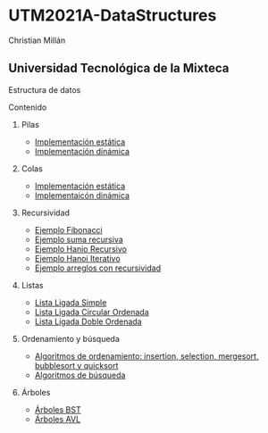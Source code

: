 # UTM2021A-DataStructures

Christian Millán

## Universidad Tecnológica de la Mixteca

Estructura de datos

Contenido

1. Pilas
   - [Implementación estática](https://github.com/christiane-millan/UTM2021A-DataStructures/tree/main/Lecture01-Stacks/stack_static)
   - [Implementación dinámica](https://github.com/christiane-millan/UTM2021A-DataStructures/tree/main/Lecture01-Stacks/stack_dinamic)

2. Colas
   - [Implementación estática](https://github.com/christiane-millan/UTM2021A-DataStructures/tree/main/Lecture02-Queue/static_queue)
   - [Implementaicón dinámica](https://github.com/christiane-millan/UTM2021A-DataStructures/tree/main/Lecture02-Queue/dinamic_queue)
  
3. Recursividad
   - [Ejemplo Fibonacci](https://github.com/christiane-millan/UTM2021A-DataStructures/tree/main/Lecture03-Recursive/fibonacci)
   - [Ejemplo suma recursiva](https://github.com/christiane-millan/UTM2021A-DataStructures/tree/main/Lecture03-Recursive/sum)
   - [Ejemplo Hanio Recursivo](https://github.com/christiane-millan/UTM2021A-DataStructures/tree/main/Lecture03-Recursive/Hanoi)
   - [Ejemplo Hanoi Iterativo](https://github.com/christiane-millan/UTM2021A-DataStructures/tree/main/Lecture03-Recursive/hanoi_iterative)
   - [Ejemplo arreglos con recursividad](https://github.com/christiane-millan/UTM2021A-DataStructures/tree/main/Lecture03-Recursive/arreglos)
4. Listas
   - [Lista Ligada Simple](https://github.com/christiane-millan/UTM2021A-DataStructures/tree/main/Lecture04-List/singly_linked_list)
   - [Lista Ligada Circular Ordenada](https://github.com/christiane-millan/UTM2021A-DataStructures/tree/main/Lecture04-List/sorted_circular_linked_list)
   - [Lista Ligada Doble Ordenada](https://github.com/christiane-millan/UTM2021A-DataStructures/tree/main/Lecture04-List/doubly_linked_list)
5. Ordenamiento y búsqueda
   - [Algoritmos de ordenamiento: insertion, selection, mergesort, bubblesort y quicksort](https://github.com/christiane-millan/UTM2021A-DataStructures/tree/main/Lecture05-Sort/sort_algorithms)
   - [Algoritmos de búsqueda](https://github.com/christiane-millan/UTM2021A-DataStructures/tree/main/Lecture05-Sort/search_algorithms)
6. Árboles
   - [Árboles BST](https://github.com/christiane-millan/UTM2021A-DataStructures/tree/main/Lecture06-Trees/binary_search_tree)
   - [Árboles AVL](https://github.com/christiane-millan/UTM2021A-DataStructures/tree/main/Lecture06-Trees/avl_tree)
